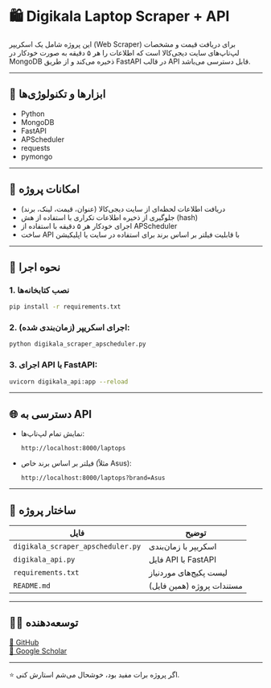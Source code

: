 
# 🛍️ Digikala Laptop Scraper + API

این پروژه شامل یک اسکریپر (Web Scraper) برای دریافت قیمت و مشخصات لپ‌تاپ‌های سایت دیجی‌کالا است که اطلاعات را هر ۵ دقیقه به صورت خودکار در MongoDB ذخیره می‌کند و از طریق FastAPI در قالب API قابل دسترسی می‌باشد.

---

## 🧰 ابزارها و تکنولوژی‌ها

- Python
- MongoDB
- FastAPI
- APScheduler
- requests
- pymongo

---

## 🔁 امکانات پروژه

- دریافت اطلاعات لحظه‌ای از سایت دیجی‌کالا (عنوان، قیمت، لینک، برند)
- جلوگیری از ذخیره اطلاعات تکراری با استفاده از هش (hash)
- اجرای خودکار هر ۵ دقیقه با استفاده از APScheduler
- ساخت API با قابلیت فیلتر بر اساس برند برای استفاده در سایت یا اپلیکیشن

---

## 🚀 نحوه اجرا

### 1. نصب کتابخانه‌ها

```bash
pip install -r requirements.txt
```

### 2. اجرای اسکریپر (زمان‌بندی شده):

```bash
python digikala_scraper_apscheduler.py
```

### 3. اجرای API با FastAPI:

```bash
uvicorn digikala_api:app --reload
```

---

## 🌐 دسترسی به API

- نمایش تمام لپ‌تاپ‌ها:
  ```
  http://localhost:8000/laptops
  ```

- فیلتر بر اساس برند خاص (مثلاً Asus):
  ```
  http://localhost:8000/laptops?brand=Asus
  ```

---

## 📁 ساختار پروژه

| فایل | توضیح |
|------|-------|
| `digikala_scraper_apscheduler.py` | اسکریپر با زمان‌بندی |
| `digikala_api.py` | فایل API با FastAPI |
| `requirements.txt` | لیست پکیج‌های موردنیاز |
| `README.md` | مستندات پروژه (همین فایل) |

---

## 👩‍💻 توسعه‌دهنده

[🔗 GitHub](https://github.com/MahsaEnsafi)  
[🔗 Google Scholar](https://scholar.google.com/citations?hl=en&user=6i3iDhEAAAAJ)

---

⭐ اگر پروژه برات مفید بود، خوشحال می‌شم استارش کنی.

